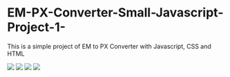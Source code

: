 # EM-PX-Converter-Small-Javascript-Project-1-


This is a simple project of EM to PX Converter with Javascript, CSS and HTML

<img src="https://i.imgur.com/qweT0Gp.png">
<img src="https://i.imgur.com/TzuOTdz.png">
<img src="https://i.imgur.com/dJmBZgA.png">
<img src="https://i.imgur.com/fMzNPMN.png">
